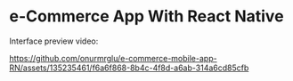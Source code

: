 # e-Commerce App With React Native


Interface preview video:




https://github.com/onurmrglu/e-commerce-mobile-app-RN/assets/135235461/f6a6f868-8b4c-4f8d-a6ab-314a6cd85cfb

